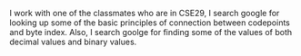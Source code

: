 I work with one of the classmates who are in CSE29, I search google for looking up some of the basic principles of connection between codepoints and byte index. Also, I search goolge for finding some of the values of both decimal values and binary values. 
